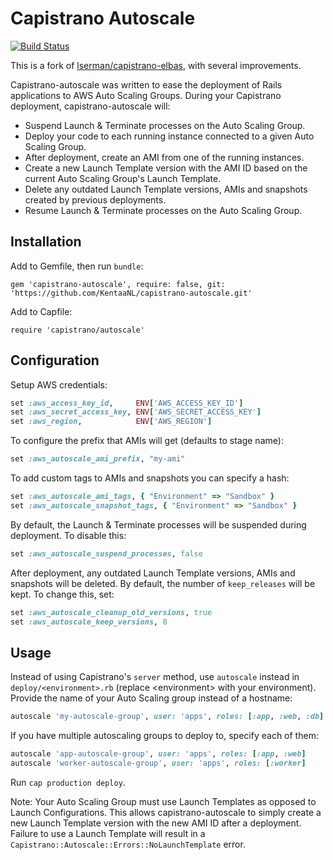 # Capistrano Autoscale

[![Build Status](https://travis-ci.org/KentaaNL/capistrano-autoscale.svg?branch=master)](https://travis-ci.org/KentaaNL/capistrano-autoscale)

This is a fork of [lserman/capistrano-elbas](https://github.com/lserman/capistrano-elbas), with several improvements.

Capistrano-autoscale was written to ease the deployment of Rails applications to AWS Auto Scaling
Groups. During your Capistrano deployment, capistrano-autoscale will:

- Suspend Launch & Terminate processes on the Auto Scaling Group.
- Deploy your code to each running instance connected to a given Auto Scaling Group.
- After deployment, create an AMI from one of the running instances.
- Create a new Launch Template version with the AMI ID based on the current Auto Scaling Group's Launch Template.
- Delete any outdated Launch Template versions, AMIs and snapshots created by previous deployments.
- Resume Launch & Terminate processes on the Auto Scaling Group.

## Installation

Add to Gemfile, then run `bundle`:

`gem 'capistrano-autoscale', require: false, git: 'https://github.com/KentaaNL/capistrano-autoscale.git'`

Add to Capfile:

`require 'capistrano/autoscale'`

## Configuration

Setup AWS credentials:

```ruby
set :aws_access_key_id,     ENV['AWS_ACCESS_KEY_ID']
set :aws_secret_access_key, ENV['AWS_SECRET_ACCESS_KEY']
set :aws_region,            ENV['AWS_REGION']
```

To configure the prefix that AMIs will get (defaults to stage name):

```ruby
set :aws_autoscale_ami_prefix, "my-ami"
```

To add custom tags to AMIs and snapshots you can specify a hash:

```ruby
set :aws_autoscale_ami_tags, { "Environment" => "Sandbox" }
set :aws_autoscale_snapshot_tags, { "Environment" => "Sandbox" }
```

By default, the Launch & Terminate processes will be suspended during deployment. To disable this:

```ruby
set :aws_autoscale_suspend_processes, false
```

After deployment, any outdated Launch Template versions, AMIs and snapshots will be deleted. By default, the number of `keep_releases` will be kept. To change this, set:

```ruby
set :aws_autoscale_cleanup_old_versions, true
set :aws_autoscale_keep_versions, 8
```

## Usage

Instead of using Capistrano's `server` method, use `autoscale` instead in
`deploy/<environment>.rb` (replace &lt;environment&gt; with your environment). Provide
the name of your Auto Scaling group instead of a hostname:

```ruby
autoscale 'my-autoscale-group', user: 'apps', roles: [:app, :web, :db]
```

If you have multiple autoscaling groups to deploy to, specify each of them:

```ruby
autoscale 'app-autoscale-group', user: 'apps', roles: [:app, :web]
autoscale 'worker-autoscale-group', user: 'apps', roles: [:worker]
```

Run `cap production deploy`.

Note: Your Auto Scaling Group must use Launch Templates as opposed to Launch Configurations.
This allows capistrano-autoscale to simply create a new Launch Template version with the new AMI ID after a deployment.
Failure to use a Launch Template will result in a `Capistrano::Autoscale::Errors::NoLaunchTemplate` error.
